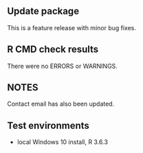 ## Update package
This is a feature release with minor bug fixes. 

## R CMD check results
There were no ERRORS or WARNINGS. 

## NOTES 
Contact email has also been updated.

## Test environments
* local Windows 10 install, R 3.6.3